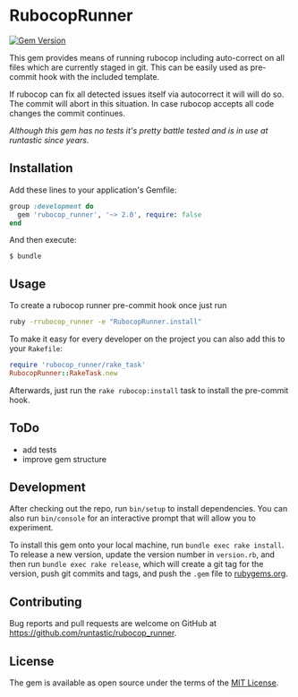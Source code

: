 # RubocopRunner

[![Gem Version](https://badge.fury.io/rb/rubocop_runner.svg)](https://badge.fury.io/rb/rubocop_runner)

This gem provides means of running rubocop including auto-correct on all files
which are currently staged in git. This can be easily used as pre-commit hook
with the included template.

If rubocop can fix all detected issues itself via autocorrect it will will do
so. The commit will abort in this situation.
In case rubocop accepts all code changes the commit continues.

_Although this gem has no tests it's pretty battle tested and is in use at runtastic since years._

## Installation

Add these lines to your application's Gemfile:

```ruby
group :development do
  gem 'rubocop_runner', '~> 2.0', require: false
end
```

And then execute:

    $ bundle

## Usage

To create a rubocop runner pre-commit hook once just run

```sh
ruby -rrubocop_runner -e "RubocopRunner.install"
```

To make it easy for every developer on the project you can also add this to your
`Rakefile`:

```ruby
require 'rubocop_runner/rake_task'
RubocopRunner::RakeTask.new
```

Afterwards, just run the `rake rubocop:install` task to install the pre-commit
hook.

## ToDo

- add tests
- improve gem structure

## Development

After checking out the repo, run `bin/setup` to install dependencies. You can also run `bin/console` for an interactive prompt that will allow you to experiment.

To install this gem onto your local machine, run `bundle exec rake install`. To release a new version, update the version number in `version.rb`, and then run `bundle exec rake release`, which will create a git tag for the version, push git commits and tags, and push the `.gem` file to [rubygems.org](https://rubygems.org).

## Contributing

Bug reports and pull requests are welcome on GitHub at https://github.com/runtastic/rubocop_runner.

## License

The gem is available as open source under the terms of the [MIT License](http://opensource.org/licenses/MIT).

